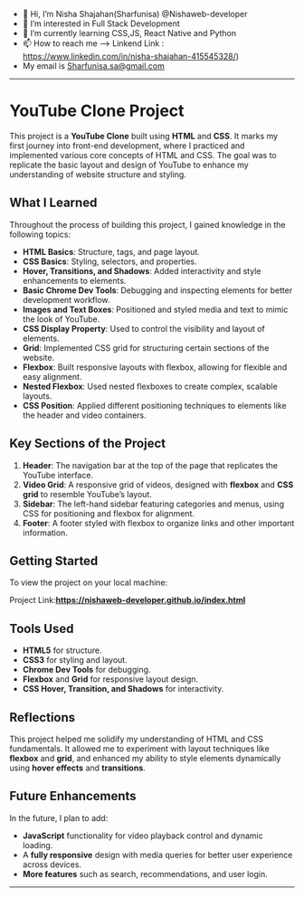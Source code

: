 

- 👋 Hi, I’m Nisha Shajahan(Sharfunisa) @Nishaweb-developer
- 👀 I’m interested in Full Stack Development
- 🌱 I’m currently learning CSS,JS, React Native and Python
- 📫 How to reach me --> Linkend Link : https://www.linkedin.com/in/nisha-shajahan-415545328/)
- My email is Sharfunisa.sa@gmail.com



---

# YouTube Clone Project

This project is a **YouTube Clone** built using **HTML** and **CSS**. It marks my first journey into front-end development, where I practiced and implemented various core concepts of HTML and CSS. The goal was to replicate the basic layout and design of YouTube to enhance my understanding of website structure and styling.

## What I Learned

Throughout the process of building this project, I gained knowledge in the following topics:

- **HTML Basics**: Structure, tags, and page layout.
- **CSS Basics**: Styling, selectors, and properties.
- **Hover, Transitions, and Shadows**: Added interactivity and style enhancements to elements.
- **Basic Chrome Dev Tools**: Debugging and inspecting elements for better development workflow.
- **Images and Text Boxes**: Positioned and styled media and text to mimic the look of YouTube.
- **CSS Display Property**: Used to control the visibility and layout of elements.
- **Grid**: Implemented CSS grid for structuring certain sections of the website.
- **Flexbox**: Built responsive layouts with flexbox, allowing for flexible and easy alignment.
- **Nested Flexbox**: Used nested flexboxes to create complex, scalable layouts.
- **CSS Position**: Applied different positioning techniques to elements like the header and video containers.

## Key Sections of the Project

1. **Header**: The navigation bar at the top of the page that replicates the YouTube interface.
2. **Video Grid**: A responsive grid of videos, designed with **flexbox** and **CSS grid** to resemble YouTube’s layout.
3. **Sidebar**: The left-hand sidebar featuring categories and menus, using CSS for positioning and flexbox for alignment.
4. **Footer**: A footer styled with flexbox to organize links and other important information.

## Getting Started

To view the project on your local machine:

Project Link:**https://nishaweb-developer.github.io/index.html**

## Tools Used

- **HTML5** for structure.
- **CSS3** for styling and layout.
- **Chrome Dev Tools** for debugging.
- **Flexbox** and **Grid** for responsive layout design.
- **CSS Hover, Transition, and Shadows** for interactivity.

## Reflections

This project helped me solidify my understanding of HTML and CSS fundamentals. It allowed me to experiment with layout techniques like **flexbox** and **grid**, and enhanced my ability to style elements dynamically using **hover effects** and **transitions**. 

## Future Enhancements

In the future, I plan to add:

- **JavaScript** functionality for video playback control and dynamic loading.
- A **fully responsive** design with media queries for better user experience across devices.
- **More features** such as search, recommendations, and user login.

---

